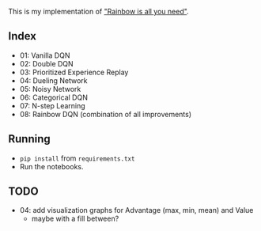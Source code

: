 This is my implementation of ["Rainbow is all you need"](https://github.com/Curt-Park/rainbow-is-all-you-need/).

## Index
- 01: Vanilla DQN
- 02: Double DQN
- 03: Prioritized Experience Replay
- 04: Dueling Network
- 05: Noisy Network
- 06: Categorical DQN
- 07: N-step Learning
- 08: Rainbow DQN (combination of all improvements)

## Running
- `pip install` from `requirements.txt`
- Run the notebooks.

## TODO
- 04: add visualization graphs for Advantage (max, min, mean) and Value
    - maybe with a fill between?